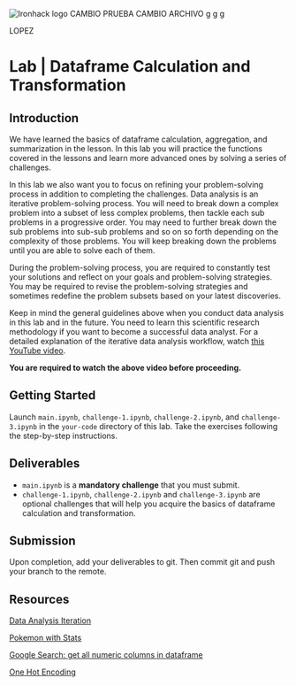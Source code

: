 ![Ironhack logo](https://i.imgur.com/1QgrNNw.png)
CAMBIO PRUEBA
CAMBIO ARCHIVO g g g 


LOPEZ
# Lab | Dataframe Calculation and Transformation

## Introduction

We have learned the basics of dataframe calculation, aggregation, and summarization in the lesson. In this lab you will practice the functions covered in the lessons and learn more advanced ones by solving a series of challenges.

In this lab we also want you to focus on refining your problem-solving process in addition to completing the challenges. Data analysis is an iterative problem-solving process. You will need to break down a complex problem into a subset of less complex problems, then tackle each sub problems in a progressive order. You may need to further break down the sub problems into sub-sub problems and so on so forth depending on the complexity of those problems. You will keep breaking down the problems until you are able to solve each of them.

During the problem-solving process, you are required to constantly test your solutions and reflect on your goals and problem-solving strategies. You may be required to revise the problem-solving strategies and sometimes redefine the problem subsets based on your latest discoveries.

Keep in mind the general guidelines above when you conduct data analysis in this lab and in the future. You need to learn this scientific research methodology if you want to become a successful data analyst. For a detailed explanation of the iterative data analysis workflow, watch [this YouTube video](https://www.youtube.com/watch?v=xOomNicqbkk).

**You are required to watch the above video before proceeding.**

## Getting Started

Launch `main.ipynb`, `challenge-1.ipynb`, `challenge-2.ipynb`, and `challenge-3.ipynb` in the `your-code` directory of this lab. Take the exercises following the step-by-step instructions.

## Deliverables

* `main.ipynb` is a **mandatory challenge** that you must submit. 
* `challenge-1.ipynb`, `challenge-2.ipynb` and `challenge-3.ipynb` are optional challenges that will help you acquire the basics of dataframe calculation and transformation. 

## Submission

Upon completion, add your deliverables to git. Then commit git and push your branch to the remote.

## Resources

[Data Analysis Iteration](https://www.youtube.com/watch?v=xOomNicqbkk)

[Pokemon with Stats](https://www.kaggle.com/abcsds/pokemon)

[Google Search: get all numeric columns in dataframe](https://www.google.com/search?q=pandas+dataframe+get+all+numeric+columns)

[One Hot Encoding](https://hackernoon.com/what-is-one-hot-encoding-why-and-when-do-you-have-to-use-it-e3c6186d008f)
